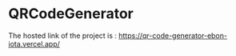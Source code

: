 # QRCodeGenerator
The hosted link of the project is : https://qr-code-generator-ebon-iota.vercel.app/
